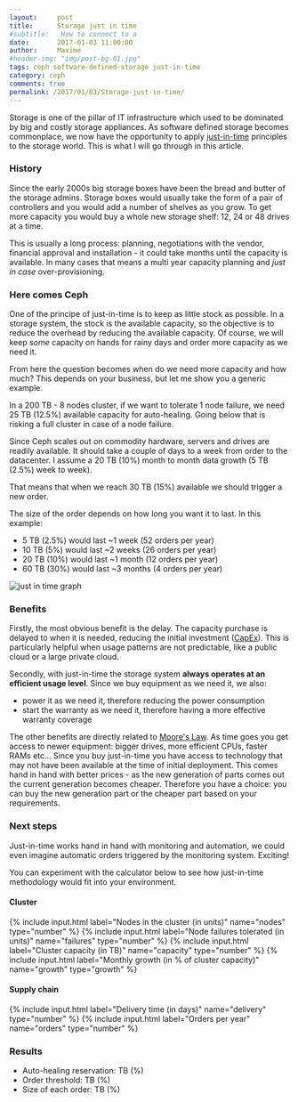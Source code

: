 ```yaml
---
layout:     post
title:      Storage just in time
#subtitle:   How to connect to a
date:       2017-01-03 11:00:00
author:     Maxime
#header-img: "img/post-bg-01.jpg"
tags: ceph software-defined-storage just-in-time
category: ceph
comments: true
permalink: /2017/01/03/Storage-just-in-time/
---
```

Storage is one of the pillar of IT infrastructure which used to be dominated by big and costly storage appliances. As software defined storage becomes commonplace, we now have the opportunity to apply [just-in-time](https://en.wikipedia.org/wiki/Just-in-time_manufacturing) principles to the storage world. This is what I will go through in this article.

### History
Since the early 2000s big storage boxes have been the bread and butter of the storage admins. Storage boxes would usually take the form of a pair of controllers and you would add a number of shelves as you grow.
To get more capacity you would buy a whole new storage shelf: 12, 24 or 48 drives at a time.

This is usually a long process: planning, negotiations with the vendor, financial approval and installation - it could take months until the capacity is available. In many cases that means a multi year capacity planning and *just in case* over-provisioning.

### Here comes Ceph

One of the principe of just-in-time is to keep as little stock as possible. In a storage system, the stock  is the available capacity, so the objective is to reduce the overhead by reducing the available capacity. Of course, we will keep *some* capacity on hands for rainy days and order more capacity as we need it.

From here the question becomes when do we need more capacity and how much? This depends on your business, but let me show you a generic example.

In a 200 TB - 8 nodes cluster, if we want to tolerate 1 node failure, we need 25 TB (12.5%) available capacity for auto-healing. Going below that is risking a full cluster in case of a node failure.

Since Ceph scales out on commodity hardware, servers and drives are readily available. It should take a couple of days to a week from order to the datacenter. I assume a 20 TB (10%) month to month data growth (5 TB (2.5%) week to week).

That means that when we reach 30 TB (15%) available we should trigger a new order.

The size of the order depends on how long you want it to last. In this example:

- 5 TB (2.5%) would last ~1 week (52 orders per year)
- 10 TB (5%) would last ~2 weeks (26 orders per year)
- 20 TB (10%) would last ~1 month (12 orders per year)
- 60 TB (30%) would last ~3 months (4 orders per year)

![just in time graph]({{site.url}}/img/posts/just-in-time.svg)


### Benefits

Firstly, the most obvious benefit is the delay. The capacity purchase is delayed to when it is needed, reducing the initial investment ([CapEx](https://en.wikipedia.org/wiki/Capital_expenditure)). This is particularly helpful when usage patterns are not predictable, like a public cloud or a large private cloud.

Secondly, with just-in-time the storage system **always operates at an efficient usage level**. Since we buy equipment as we need it, we also:

- power it as we need it, therefore reducing the power consumption
- start the warranty as we need it, therefore having a more effective warranty coverage

The other benefits are directly related to [Moore's Law](https://en.wikipedia.org/wiki/Moore's_law). As time goes you get access to newer equipment: bigger drives, more efficient CPUs, faster RAMs etc... Since you buy just-in-time you have access to technology that may not have been available at the time of initial deployment. This comes hand in hand with better prices - as the new generation of parts comes out the current generation becomes cheaper.
Therefore you have a choice: you can buy the new generation part or the cheaper part based on your requirements.


### Next steps

Just-in-time works hand in hand with monitoring and automation, we could even imagine automatic orders triggered by the monitoring system. Exciting!

You can experiment with the calculator below to see how just-in-time methodology would fit into your environment.

<form ng-controller="CalculatorController" class="well">
<div class="row">
    <div class="col-md-6">
    <h4>Cluster</h4>
      {% include input.html label="Nodes in the cluster (in units)" name="nodes" type="number" %}
      {% include input.html label="Node failures tolerated (in units)" name="failures" type="number" %}
      {% include input.html label="Cluster capacity (in TB)" name="capacity" type="number" %}
      {% include input.html label="Monthly growth (in % of cluster capacity)" name="growth" type="growth" %}
      </div>
      <div class="col-md-6">
      <h4>Supply chain</h4>
      {% include input.html label="Delivery time (in days)" name="delivery" type="number" %}
      {% include input.html label="Orders per year" name="orders" type="number" %}
      </div>
</div>
<h3>Results</h3>
<ul>
  <li>Auto-healing reservation: <span ng-bind="capacity*max() | number: 2"></span> TB (<span ng-bind="100*max() | number:1"></span>%)</li>
  <li>Order threshold: <span ng-bind="capacity*(max()+delivery_growth()) | number:0"></span> TB (<span ng-bind="100*(max()+delivery_growth()) | number:1"></span>%)</li>
  <li>Size of each order: <span ng-bind="capacity*order_size() | number:1"></span> TB (<span ng-bind="100*order_size() | number:1"></span>%)</li>
</ul>
</form>

<!-- AngularJS -->
<script src="//ajax.googleapis.com/ajax/libs/angularjs/1.5.6/angular.min.js"></script>
<script>
angular.module('Root314', [])
  .controller('CalculatorController', ['$scope', function($scope) {

    $scope.nodes = 8;
    $scope.failures = 1;
    $scope.delivery = 7;
    $scope.capacity = 200;
    $scope.growth = 10;
    $scope.orders = 26;

    $scope.max = function() {
      return 1-($scope.nodes-$scope.failures)/$scope.nodes;
    };
    $scope.delivery_growth = function() {
      return $scope.growth/100*$scope.delivery/30;
    };
    $scope.order_size = function() {
      return 12*$scope.growth/100/$scope.orders;
    };
  }]);
</script>
